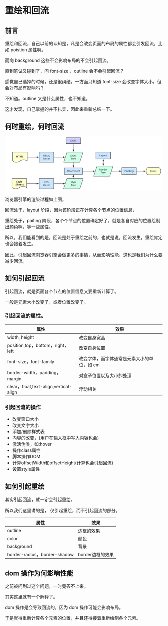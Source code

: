 # 重绘和回流

## 前言

重绘和回流，自己以前的认知是，凡是会改变页面的布局的属性都会引发回流，比如 poistion 属性啊。     

而向 background 这些不会影响布局的不会引起回流。     

直到笔试又碰到了，问 font-size ，outline 会不会引起回流？      

感觉自己选择的时候，还是很纠结，一方面只知道 font-size 会改变字体大小，但会对布局有影响吗？      

不知道。outline 又是什么属性，也不知道。       

这才发现，自己掌握的并不扎实，因此来重新总结一下。      


## 何时重绘，何时回流

![](./assets/parse.png)       

浏览器引擎的渲染过程如上图，     

回流处于，layout 阶段，因为该阶段正在计算各个节点的位置信息，       

重绘处于，paiting 阶段，各个个节点的位置确定好了，就是各自对应的位置绘制出颜色啊，等一些属性。       

所以，我们能看到的是，回流是处于重绘之前的，也就是说，回流发生，重绘肯定也会接着发生。      

因此，引起回流浏览器引擎会做更多的事情，从而影响性能，这也是我们为什么要减少回流。     

## 如何引起回流

引起回流，就是页面各个节点的位置信息又要重新计算了。     

一般是元素大小改变了，或者位置改变了。     

### 引起回流的属性。    

|属性|效果|
|---|---|
|width, height| 改变自身宽高|
|position,top，bottom，right，left|改变自身位置|
|font-size，font-family|改变字体，而字体通常是元素大小的单位，如 em|
|border-width，padding，margin|对盒子位置以及大小的处理|
|clear，float,text-align,vertical-align|浮动相关|     

### 引起回流的操作

- 改变窗口大小
- 改变文字大小
- 添加/删除样式表
- 内容的改变，(用户在输入框中写入内容也会)
- 激活伪类，如:hover
- 操作class属性
- 脚本操作DOM
- 计算offsetWidth和offsetHeight(计算也会引起回流)
- 设置style属性


## 如何引起重绘

其实引起回流，就一定会引起重绘，    

所以我们这里讲的是， 仅引起重绘，而不引起回流的部分。     

|属性|效果|
|---|---|
|outline|边框的效果|
|color|颜色|
|background|背景|
|border-radius，border-shadow|border边框的效果|       

## dom 操作为何影响性能

之前被问到过这个问题，一时竟答不上来。       

其实这里就有一个解释了。       

dom 操作是会导致回流的，因为 dom 操作可能会影响布局。       

于是就得重新计算各个元素的位置，并且还得接着重新绘制各个元素。
